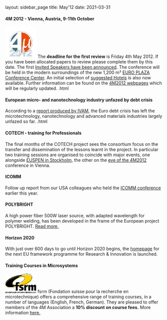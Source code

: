 layout: sidebar_page
title: May'12
date: 2021-03-31

<!--break-->
####  4M 2012 - Vienna, Austria, 9-11th October


![4M2011](/images/4m-2012_100.png)
The **deadline for the first review** is Friday 4th May 2012. If you have been allocated papers to review please complete them by this date. The first [Invited Speakers have been announced](/contents/Invited-Speakers-4M2012.html). The conference will be held in the modern surroundings of the new 1,200 m² [EURO PLAZA Conference Center](http://www.europlaza.at/jart/prj3/euro_pl/website.jart?rel=en&content-id=1155914559700&reserve-mode=active). An initial selection of [suggested Hotels](/content/Hotels-Accommodation) is also now available. Further information can be found on the [4M2012 webpages](/conference/2012) which will be regularly updated. .html
  
####  European micro- and nanotechnology industry unfazed by debt crisis

According to a [report produced by IVAM](/contents/European-micro-and-nanotechnology-industry-unfazed-debt-crisis.html), the Euro debt crisis has left the microtechnology, nanotechnology and advanced materials industries largely unfazed so far.     .html
  
####  COTECH - training for Professionals

The final months of the COTECH project sees the consortium focus on the transfer and dissemination of the lessons learnt in the project. In particular two training sessions are organised to coincide with major events, one alongside [EUSPEN in Stockholm](/event/Training-Professionals-No2), the other on the [eve of the 4M2012](/event/Training-Professionals.html) conference in Vienna.    
    
####  ICOMM

Follow up report from our USA colleagues who held the [ICOMM conference](http://www.micromanufacturing.com/content/icomm-growing-achieving-balanced-global-interest) earlier this year. 
 
####  POLYBRIGHT

A high power fiber 500W laser source, with adapted wavelength for polymer welding, has been developed in the frame of the European project POLYBRIGHT. [Read more.](/contents/New-laser-source-adapted-polymer-welding-developed-POLYBRIGHT-project.html)
  
####  Horizon 2020

With just over 600 days to go until Horizon 2020 begins, the [homepage](http://ec.europa.eu/research/horizon2020/index_en.cfm?pg=home&video=none 
) for the next EU framework programme for Research & Innovation is launched. 

  
####  Training Courses in Microsystems

![FSRM](/images/FSRM_LOGO_web.gif)
fsrm (Fondation suisse pour la recherche en microtechnique) offers a comprehensive range of training courses, in a number of languages (English, French, German). They are pleased to offer members of the 4M Association a <b>10% discount on course fees.</b> More information [here.](/contents/fsrm-training-courses.html)